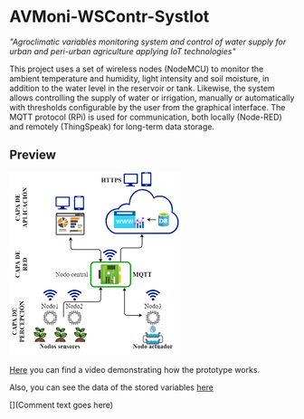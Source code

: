 # AVMoni-WSContr-SystIot
*"Agroclimatic variables monitoring system and control of water supply for urban and peri-urban agriculture applying IoT technologies"*

This project uses a set of wireless nodes (NodeMCU) to monitor the ambient temperature and humidity, light intensity and soil moisture, in addition to the water level in the reservoir or tank. Likewise, the system allows controlling the supply of water or irrigation, manually or automatically with thresholds configurable by the user from the graphical interface. The MQTT protocol (RPi) is used for communication, both locally (Node-RED) and remotely (ThingSpeak) for long-term data storage.

## Preview
[<img src="Capture.png" width="300"/>](Capture.png)

[Here][Video] you can find a video demonstrating how the prototype works.

Also, you can see the data of the stored variables [here][ThingSpeak]

[Video]: https://youtu.be/SDAUxYumqag
[ThingSpeak]: https://thingspeak.com/channels/1314546

[](Comment text goes here) 
